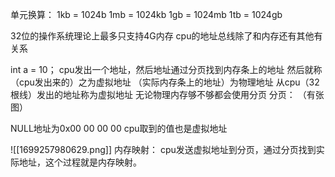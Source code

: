 单元换算：
1kb = 1024b  1mb = 1024kb  1gb = 1024mb 1tb = 1024gb


32位的操作系统理论上最多只支持4G内存
cpu的地址总线除了和内存还有其他有关系

int a = 10；
cpu发出一个地址，然后地址通过分页找到内存条上的地址
然后就称（cpu发出来的）之为虚拟地址  （实际内存条上的地址）为物理地址
从cpu（32根线）发出的地址称为虚拟地址
无论物理内存够不够都会使用分页
分页：
（有张图）


NULL地址为0x00 00 00 00
cpu取到的值也是虚拟地址

![[1699257980629.png]]
内存映射：
cpu发送虚拟地址到分页，通过分页找到实际地址，这个过程就是内存映射。


